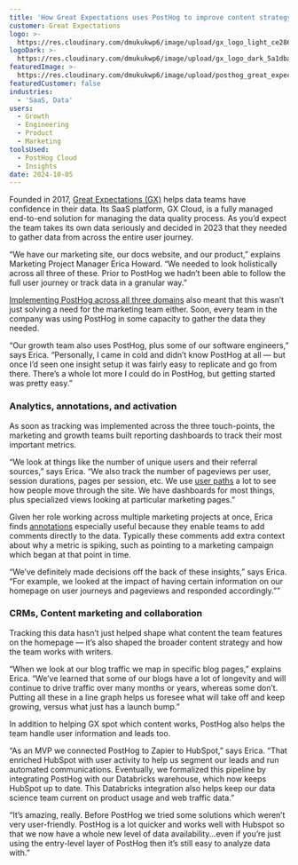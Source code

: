 ```yaml
---
title: 'How Great Expectations uses PostHog to improve content strategy'
customer: Great Expectations
logo: >-
  https://res.cloudinary.com/dmukukwp6/image/upload/gx_logo_light_ce286f1955.png
logoDark: >-
  https://res.cloudinary.com/dmukukwp6/image/upload/gx_logo_dark_5a1dba99f7.png
featuredImage: >-
  https://res.cloudinary.com/dmukukwp6/image/upload/posthog_great_expectations_f90a29aa4d.jpg
featuredCustomer: false
industries:
  - 'SaaS, Data'
users:
  - Growth
  - Engineering
  - Product
  - Marketing
toolsUsed:
  - PostHog Cloud
  - Insights
date: 2024-10-05
---
```


Founded in 2017, [Great Expectations (GX)](https://greatexpectations.io/) helps data teams have confidence in their data. Its SaaS platform, GX Cloud, is a fully managed end-to-end solution for managing the data quality process. As you’d expect the team takes its own data seriously and decided in 2023 that they needed to gather data from across the entire user journey.

“We have our marketing site, our docs website, and our product,” explains Marketing Project Manager Erica Howard. “We needed to look holistically across all three of these. Prior to PostHog we hadn’t been able to follow the full user journey or track data in a granular way.”

[Implementing PostHog across all three domains](/tutorials/cross-domain-tracking) also meant that this wasn’t just solving a need for the marketing team either. Soon, every team in the company was using PostHog in some capacity to gather the data they needed.

“Our growth team also uses PostHog, plus some of our software engineers,” says Erica. “Personally, I came in cold and didn’t know PostHog at all — but once I’d seen one insight setup it was fairly easy to replicate and go from there. There’s a whole lot more I could do in PostHog, but getting started was pretty easy.”

### Analytics, annotations, and activation 

As soon as tracking was implemented across the three touch-points, the marketing and growth teams built reporting dashboards to track their most important metrics.

“We look at things like the number of unique users and their referral sources,” says Erica. “We also track the number of pageviews per user, session durations, pages per session, etc. We use [user paths](/docs/product-analytics/paths) a lot to see how people move through the site. We have dashboards for most things, plus specialized views looking at particular marketing pages.”

<BorderWrapper>
<Quote
    imageSource="/images/customers/erica.jpg"
    size="md"
    name="Erica Howard"
    title="Marketing Project Manager, Great Expectations"
    quote={`“I had always wanted a tool like PostHog that let me really follow user journeys and things like that. Other tools, like Google Analytics, just let you look at overall visitors. PostHog goes so much further!”`}
/>
</BorderWrapper>

Given her role working across multiple marketing projects at once, Erica finds [annotations](/docs/data/annotations) especially useful because they enable teams to add comments directly to the data. Typically these comments add extra context about why a metric is spiking, such as pointing to a marketing campaign which began at that point in time.

“We’ve definitely made decisions off the back of these insights,” says Erica. “For example, we looked at the impact of having certain information on our homepage on user journeys and pageviews and responded accordingly.””

### CRMs, Content marketing and collaboration

Tracking this data hasn’t just helped shape what content the team features on the homepage — it’s also shaped the broader content strategy and how the team works with writers.

“When we look at our blog traffic we map in specific blog pages,” explains Erica. “We’ve learned that some of our blogs have a lot of longevity and will continue to drive traffic over many months or years, whereas some don’t. Putting all these in a line graph helps us foresee what will take off and keep growing, versus what just has a launch bump.”

In addition to helping GX spot which content works, PostHog also helps the team handle user information and leads too. 

“As an MVP we connected PostHog to Zapier to HubSpot,” says Erica. “That enriched HubSpot with user activity to help us segment our leads and run automated communications. Eventually, we formalized this pipeline by integrating PostHog with our Databricks warehouse, which now keeps HubSpot up to date. This Databricks integration also helps keep our data science team current on product usage and web traffic data.”

“It’s amazing, really. Before PostHog we tried some solutions which weren’t very user-friendly. PostHog is a lot quicker and works well with Hubspot so that we now have a whole new level of data availability...even if you’re just using the entry-level layer of PostHog then it’s still easy to analyze data with.”
